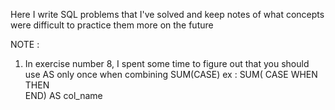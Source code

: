 Here I write SQL problems that I've solved and keep notes of what concepts were difficult to practice them more on the future

NOTE :
1) In exercise number 8, I spent some time to figure out that you should use AS only once when combining SUM(CASE)
   ex :  SUM( CASE
                  WHEN     THEN  
                  END) AS col_name
